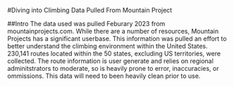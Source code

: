 #Diving into Climbing Data Pulled From Mountain Project

##Intro
The data used was pulled Feburary 2023 from mountainprojects.com. While there are a number of resources, Mountain Projects has a significant userbase. This information was pulled an effort to better understand the climbing environment within the United States. 230,141 routes located within the 50 states, excluding US territories, were collected. The route information is user generate and relies on regional adminitstrators to moderate, so is heavily prone to error, inaccuracies, or ommissions. This data will need to been heavily clean prior to use.
